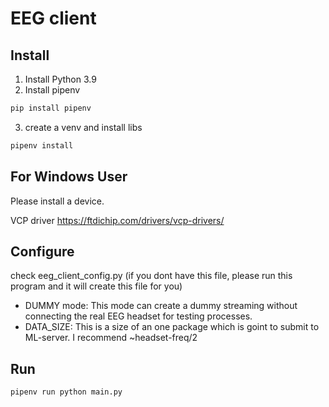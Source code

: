 # EEG client

## Install

1. Install Python 3.9
2. Install pipenv

```bash
pip install pipenv
```

3. create a venv and install libs

```bash
pipenv install
```

## For Windows User

Please install a device.

VCP driver https://ftdichip.com/drivers/vcp-drivers/

## Configure

check eeg_client_config.py (if you dont have this file, please run this program and it will create this file for you)

- DUMMY mode: This mode can create a dummy streaming without connecting the real EEG headset for testing processes.
- DATA_SIZE: This is a size of an one package which is goint to submit to ML-server. I recommend ~headset-freq/2 

## Run

```bash
pipenv run python main.py
```
